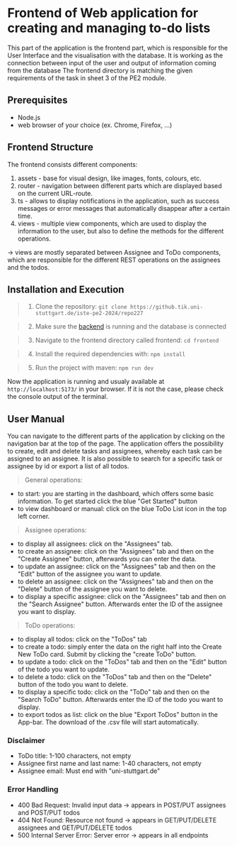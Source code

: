 
# Frontend of Web application for creating and managing to-do lists

This part of the application is the frontend part, which is responsible for the User Interface and the visualisation with the database.
It is working as the connection between input of the user and output of information coming from the database
The frontend directory is matching the given requirements of the task in sheet 3 of the PE2 module.

## Prerequisites

- Node.js
- web browser of your choice (ex. Chrome, Firefox, ...)

## Frontend Structure

The frontend consists different components:

1. assets  - base for visual design, like images, fonts, colours, etc.
2. router  - navigation between different parts which are displayed based on the current URL-route.
3. ts      - allows to display notifications in the application, such as success messages or error messages that automatically disappear after a certain time.
4. views   - multiple view components, which are used to display the information to the user, but also to define the methods for the different operations.

-> views are mostly separated between Assignee and ToDo components, which are responsible for the different REST operations on the assignees and the todos.

## Installation and Execution

>1. Clone the repository: `git clone https://github.tik.uni-stuttgart.de/iste-pe2-2024/repo227`

>2. Make sure the [backend](../api/README.md) is running and the database is connected

>3. Navigate to the frontend directory called frontend: `cd frontend`

>4. Install the required dependencies with: `npm install`

>5. Run the project with maven: `npm run dev`

Now the application is running and usualy available at `http://localhost:5173/` in your browser. If it is not the case, please check the console output of the terminal.

## User Manual

You can navigate to the different parts of the application by clicking on the navigation bar at the top of the page.
The application offers the possibility to create, edit and delete tasks and assignees, whereby each task can be assigned to an assignee.
It is also possible to search for a specific task or assignee by id or export a list of all todos.

>General operations:
- to start: you are starting in the dashboard, which offers some basic information. To get started click the blue "Get Started" button
- to view dashboard or manual: click on the blue ToDo List icon in the top left corner.

>Assignee operations:
- to display all assignees: click on the "Assignees" tab.
- to create an assignee: click on the "Assignees" tab and then on the "Create Assignee" button, afterwards you can enter the data.
- to update an assignee: click on the "Assignees" tab and then on the "Edit" button of the assignee you want to update.
- to delete an assignee: click on the "Assignees" tab and then on the "Delete" button of the assignee you want to delete.
- to display a specific assignee: click on the "Assignees" tab and then on the "Search Assignee" button. Afterwards enter the ID of the assignee you want to display.

>ToDo operations:
- to display all todos: click on the "ToDos" tab
- to create a todo: simply enter the data on the right half into the Create New ToDo card. Submit by clicking the "create ToDo" button.
- to update a todo: click on the "ToDos" tab and then on the "Edit" button of the todo you want to update.
- to delete a todo: click on the "ToDos" tab and then on the "Delete" button of the todo you want to delete.
- to display a specific todo: click on the "ToDo" tab and then on the "Search ToDo" button. Afterwards enter the ID of the todo you want to display.
- to export todos as list: click on the blue "Export ToDos" button in the App-bar. The download of the .csv file will start automatically.

### Disclaimer

- ToDo title: 1-100 characters, not empty
- Assignee first name and last name: 1-40 characters, not empty
- Assignee email: Must end with "uni-stuttgart.de"

### Error Handling

- 400 Bad Request: Invalid input data -> appears in POST/PUT assignees and POST/PUT todos
- 404 Not Found: Resource not found -> appears in GET/PUT/DELETE assignees and GET/PUT/DELETE todos
- 500 Internal Server Error: Server error -> appears in all endpoints

